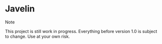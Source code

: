 # Javelin

> [!NOTE]
> This project is still work in progress.
> Everything before version 1.0 is subject to change.
> Use at your own risk.

